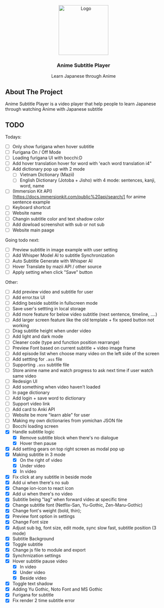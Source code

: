<div align="center">
  <a href="https://github.com/LostArrows27/anime-subtitle-player">
    <img src="https://i.pinimg.com/736x/0a/77/ab/0a77ab9b741887432031c9d0670ac3f3.jpg" alt="Logo" width="160" height="160">
  </a>
  <h3>Anime Subtitle Player</h3>
<div>Learn Japanese through Anime</div>
</div>

## About The Project

Anime Subtitle Player is a video player that help people to learn Japanese through watching Anime with Japanese subtitle

## TODO

Todays:

- [ ] Only show furigana when hover subtitle
- [ ] Furigana On / Off Mode
- [ ] Loading furigana UI with bocchi:D
- [ ] Add hover translation hover for word with 'each word translation i4"
- [ ] Add dictionary pop up with 2 mode
  - [ ] Vietnam Dictionary (Mazii)
  - [ ] English Dictionary (Jotoba + Jisho) with 4 mode: sentences, kanji, word, name
- [ ] (Immersion Kit API)[https://docs.immersionkit.com/public%20api/search/] for anime sentence example
- [ ] Keyboard shortcut
- [ ] Website name
- [ ] Changin subtitle color and text shadow color
- [ ] Add dowload screenshot with sub or not sub
- [ ] Website main paage

Going todo next:

- [ ] Preview subtitle in image example with user setting
- [ ] Add Whisper Model AI to subtitle Synchronization
- [ ] Auto Subtitle Generate with Whisper AI
- [ ] Hover Translate by mazii API / other source
- [ ] Apply setting when click "Save" button

Other:

- [ ] Add preview video and subtitle for user
- [ ] Add error.tsx UI
- [ ] Adding beside subtitle in fullscreen mode
- [ ] Save user's settting in local storage
- [ ] Add more feature for below video subtitle (next sentence, timeline, ....)
- [ ] Add larger screen feature like the old template + fix speed button not working
- [ ] Drag subtitle height when under video
- [ ] Add light and dark mode
- [ ] Cleaner code (type and function position rearrange)
- [ ] Preview Font based on current subtitle + video image frame
- [ ] Add episode list when choose many video on the left side of the screen
- [ ] Add settting for `.ass` file
- [ ] Supporting `.ass` subtitle file
- [ ] Store anime name and watch progress to ask next time if user watch same video
- [ ] Redesign UI
- [ ] Add something when video haven't loaded
- [ ] In page dictionary
- [ ] Add login + save word to dictionary
- [ ] Support video link
- [ ] Add card to Anki API
- [ ] Website be more "learn able" for user
- [ ] Making my own dictionaries from yomichan JSON file
- [ ] Bocchi loading screen
- [x] Handle subtitle logic
  - [x] Remove subtitle block when there's no dialogue
  - [x] Hover then pause
- [x] Add setting gears on top right screen as modal pop up
- [x] Making subtitle in 3 mode
  - [x] On the right of video
  - [x] Under video
  - [x] In video
- [x] Fix click at any subtitle in beside mode
- [x] Add ui when there's no sub
- [x] Change ion-icon to react icon
- [x] Add ui when there's no video
- [x] Subtitle being "lag" when forward video at specific time
- [x] Change subtitle font (Netflix-San, Yu-Gothic, Zen-Maru-Gothic)
- [x] Change font's weight (bold, thin);
- [x] Preview font option in settings
- [x] Change Font size
- [x] Adjust sub bg, font size, edit mode, sync slow fast, subtitle position (3 mode)
- [x] Subtitle Background
- [x] Toggle subtitle
- [x] Change js file to module and export
- [x] Synchrnization settings
- [x] Hover subtitle pause video
  - [x] In video
  - [x] Under video
  - [x] Beside video
- [x] Toggle text shadow
- [x] Adding Yu Gothic, Noto Font and MS Gothic
- [x] Furigana for subtitle
- [x] Fix render 2 time subtitle error
